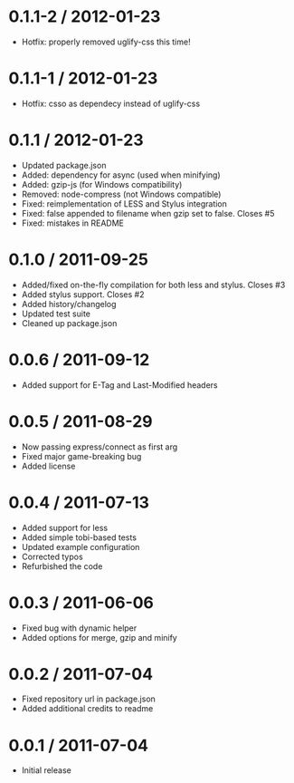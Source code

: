 0.1.1-2 / 2012-01-23
==================

  * Hotfix: properly removed uglify-css this time!

0.1.1-1 / 2012-01-23
==================

  * Hotfix: csso as dependecy instead of uglify-css

0.1.1 / 2012-01-23
==================

  * Updated package.json
  * Added: dependency for async (used when minifying)
  * Added: gzip-js (for Windows compatibility)
  * Removed: node-compress (not Windows compatible)
  * Fixed: reimplementation of LESS and Stylus integration
  * Fixed: false appended to filename when gzip set to false. Closes #5
  * Fixed: mistakes in README

0.1.0 / 2011-09-25
==================

  * Added/fixed on-the-fly compilation for both less and stylus. Closes #3
  * Added stylus support. Closes #2
  * Added history/changelog
  * Updated test suite
  * Cleaned up package.json
  
0.0.6 / 2011-09-12
==================

  * Added support for E-Tag and Last-Modified headers
  
0.0.5 / 2011-08-29
==================

  * Now passing express/connect as first arg
  * Fixed major game-breaking bug
  * Added license
  
0.0.4 / 2011-07-13
==================

  * Added support for less
  * Added simple tobi-based tests
  * Updated example configuration
  * Corrected typos
  * Refurbished the code
  
0.0.3 / 2011-06-06
==================

  * Fixed bug with dynamic helper
  * Added options for merge, gzip and minify
  
0.0.2 / 2011-07-04
==================

  * Fixed repository url in package.json
  * Added additional credits to readme
  
0.0.1 / 2011-07-04
==================

  * Initial release